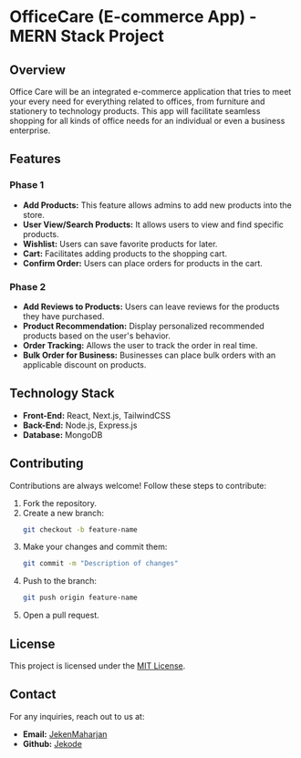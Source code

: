 
# OfficeCare (E-commerce App) - MERN Stack Project

## Overview

Office Care will be an integrated e-commerce application that tries to meet your every need for everything related to offices, from furniture and stationery to technology products. This app will facilitate seamless shopping for all kinds of office needs for an individual or even a business enterprise.


## Features

### Phase 1
- **Add Products:** This feature allows admins to add new products into the store.
- **User View/Search Products:** It allows users to view and find specific products. 
- **Wishlist:** Users can save favorite products for later.
- **Cart:** Facilitates adding products to the shopping cart.
- **Confirm Order:** Users can place orders for products in the cart.

### Phase 2
- **Add Reviews to Products:** Users can leave reviews for the products they have purchased.
- **Product Recommendation:** Display personalized recommended products based on the user's behavior.
- **Order Tracking:** Allows the user to track the order in real time.
- **Bulk Order for Business:** Businesses can place bulk orders with an applicable discount on products.



## Technology Stack

- **Front-End:** React, Next.js, TailwindCSS
- **Back-End:** Node.js, Express.js
- **Database:** MongoDB


## Contributing

Contributions are always welcome! Follow these steps to contribute:
1. Fork the repository.
2. Create a new branch:
    ```bash
    git checkout -b feature-name
3. Make your changes and commit them:
    ```bash
    git commit -m "Description of changes"
4. Push to the branch:
    ```bash
    git push origin feature-name
5. Open a pull request.



## License

This project is licensed under the [MIT License](https://choosealicense.com/licenses/mit/).


## Contact

For any inquiries, reach out to us at:
- **Email:** [JekenMaharjan](maharjanjeken@gmail.com)
- **Github:** [Jekode](https://github.com/JekenMaharjan)
